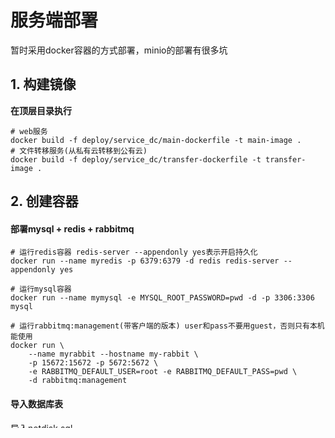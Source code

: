 # 服务端部署

暂时采用docker容器的方式部署，minio的部署有很多坑



## 1. 构建镜像

**在顶层目录执行**

```shell
# web服务
docker build -f deploy/service_dc/main-dockerfile -t main-image .
# 文件转移服务(从私有云转移到公有云)
docker build -f deploy/service_dc/transfer-dockerfile -t transfer-image .
```



## 2. 创建容器

#### 部署mysql + redis + rabbitmq

```shell
# 运行redis容器 redis-server --appendonly yes表示开启持久化
docker run --name myredis -p 6379:6379 -d redis redis-server --appendonly yes

# 运行mysql容器
docker run --name mymysql -e MYSQL_ROOT_PASSWORD=pwd -d -p 3306:3306 mysql

# 运行rabbitmq:management(带客户端的版本) user和pass不要用guest，否则只有本机能使用
docker run \
    --name myrabbit --hostname my-rabbit \
    -p 15672:15672 -p 5672:5672 \
    -e RABBITMQ_DEFAULT_USER=root -e RABBITMQ_DEFAULT_PASS=pwd \
    -d rabbitmq:management
```

#### 导入数据库表

导入netdisk.sql

#### 创建队列和交换机

登录rabbitmq web管理端 ip:15672
创建queue: cheetah_NetDisk_trans_cos
创建exhange: cheetah_NetDisk type: direct
建立binding: routing key: cos

#### 部署minio(https)

minio默认只支持http请求，开启https有两种选择

1. 为minio配置ssl证书（本文选择此方案）
2. nginx反向代理（本文给出nginx.conf文件）

生成自签名证书(有域名及ssl证书忽略此步)

```shell
# 下载证书生成工具 这里推荐certgen https://github.com/minio/certgen/releases/tag/v0.0.2

# 执行命令 生成私钥与证书: private.key public.crt
certgen -ca -host "192.168.0.1,172.17.0.3" # (服务器内网ip,docker容器虚拟ip)

# docker容器虚拟ip可通过 (docker inspect 容器id) 命令查询
```
注意自签名证书只能用于容器间的https传输，客户端依然无法通过https访问，因此如果是自签名可以不必开启https(后文中复制证书的步骤也可忽略)

创建容器

```shell
# ~/minio/data替换为宿主机存储minio数据的路径
# ~/minio/config替换为宿主机保存私钥与证书的路径
docker run \
   -p 9000:9000 \
   -p 9001:9001 \
   --name myminio \
   -v ~/minio/data:/data \
   -v ~/minio/config:/root/.minio \
   -e "MINIO_ROOT_USER=admin" \
   -e "MINIO_ROOT_PASSWORD=pwd" \
   -d quay.io/minio/minio server /data --console-address ":9001"
```

测试minio

在浏览器输入https://ip:9001访问minio客户端

niginx方式

```conf
#minio ProxyStart
    
    upstream minio {
    	# 172.17.0.3为minio容器虚拟ip，docker inspect命令可查看
    	# 多个minio的话全部配置在这里
        server 172.17.0.3:9000 fail_timeout=0;
    }
    server {
         listen 443 ssl;
         server_name 127.0.0.1;

        ssl_certificate     /etc/ssl/a/public.crt; #这里换成你的证书上传的位置 
         ssl_certificate_key /etc/ssl/a/private.key; #这里换成你的私钥上传的位置
         ssl_session_timeout 5m;
         ssl_protocols TLSv1 TLSv1.1 TLSv1.2;
         ssl_ciphers ECDHE-RSA-AES128-GCM-SHA256:HIGH:!aNULL:!MD5:!RC4:!DHE;
         ssl_prefer_server_ciphers on;   
         client_max_body_size   30m; #最大上传限制         

        location / {
            root   html;
            index  index.html index.htm;
            proxy_pass   http://minio;

            proxy_set_header  Host       $host;
            proxy_set_header  X-Real-IP    $remote_addr;
            proxy_set_header  X-Forwarded-For $proxy_add_x_forwarded_for;

            proxy_redirect off;
            proxy_connect_timeout      310;
            proxy_send_timeout         310;
            proxy_read_timeout         310;

        }
        error_page   500 502 503 504  /50x.html;
        location = /50x.html {
            root   /usr/share/nginx/html;
        }
    }   
   
 #minio ProxyEnd
```

#### 部署后端服务

部署main 服务端口8081

```shell
# ~/cfg为宿主机配置文件存储路径，配置文件须命名为 app.ini
docker run \
    -p 8081:8081 --name main-server \
    -v ~/cfg:/build/cfg \
    --link mymysql:emysql --link myredis:eredis --link myrabbit:erabbit --link myminio:eminio \
    -d main-image

# 把生成的证书复制到容器中，如果证书不是自签名的则忽略
# /root/minio/config/certs/ 须改成宿主机中存放证书的路径
docker cp /root/minio/config/certs/private.key main-server:/etc/ssl/certs/
docker cp /root/minio/config/certs/public.crt main-server:/etc/ssl/certs/
```

部署transfer 不暴露端口

```shell
# ~/cfg为宿主机配置文件存储路径, 配置文件须命名为 app.ini
docker run \
    --name transfer-server \
    -v ~/cfg:/build/cfg \
    --link mymysql:emysql --link myredis:eredis --link myrabbit:erabbit --link myminio:eminio \
    -d transfer-image

# 把生成的证书复制到容器中，如果证书不是自签名的则忽略
# /root/minio/config/certs/ 须改成宿主机中存放证书的路径
docker cp /root/minio/config/certs/private.key transfer-server:/etc/ssl/certs/
docker cp /root/minio/config/certs/public.crt transfer-server:/etc/ssl/certs/
```

配置文件 app.ini

```ini
[ApiService]
address = ip
port = 8081
[DB]
type = mysql
user = root
pwd = pwd
ip = emysql
port = 3306
db = netdisk
[Email]
pwd = pwd
name = name
email = youremail@xxx.com
address = smtp.xxx.com
port = 587
[Cache]
address = eredis
port = 6379
pwd = pwd
[COS]
domain = https://my_domain
region = https://my_region
SecretId = mySecretId
SecretKey = mySecretKey
[Local] # 暂存文件的服务端本地磁盘路径
tmppath = mytmppath
filepath = myfilepath
[MQ]
proto = amqp
user = root
pwd = pwd
address = erabbit
port = 5672
[LOS]
endpoint = eminio:9000
accessKeyID = myaccessKeyID
secretAccessKey = mysecretAccessKey
# 是否https，docker部署的话必须为true，测试可以设为false
useSSL = true
```



## 3. 测试

注意关闭服务器防火墙或是开放对应端口

发送http请求：http://ip:8081/hello 收到如下请求

```json
{"code":10000,"msg":"No router!"}
```

